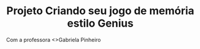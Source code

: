 <h1 align="center">Projeto  Criando seu jogo de memória estilo Genius</h1>

Com a professora <>Gabriela Pinheiro</a>
